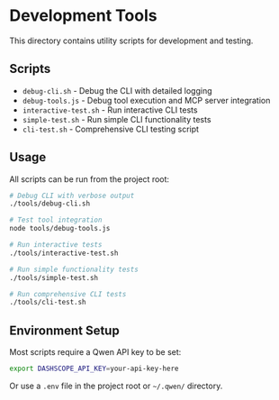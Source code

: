 # Development Tools

This directory contains utility scripts for development and testing.

## Scripts

- `debug-cli.sh` - Debug the CLI with detailed logging
- `debug-tools.js` - Debug tool execution and MCP server integration
- `interactive-test.sh` - Run interactive CLI tests
- `simple-test.sh` - Run simple CLI functionality tests
- `cli-test.sh` - Comprehensive CLI testing script

## Usage

All scripts can be run from the project root:

```bash
# Debug CLI with verbose output
./tools/debug-cli.sh

# Test tool integration
node tools/debug-tools.js

# Run interactive tests
./tools/interactive-test.sh

# Run simple functionality tests
./tools/simple-test.sh

# Run comprehensive CLI tests
./tools/cli-test.sh
```

## Environment Setup

Most scripts require a Qwen API key to be set:

```bash
export DASHSCOPE_API_KEY=your-api-key-here
```

Or use a `.env` file in the project root or `~/.qwen/` directory.